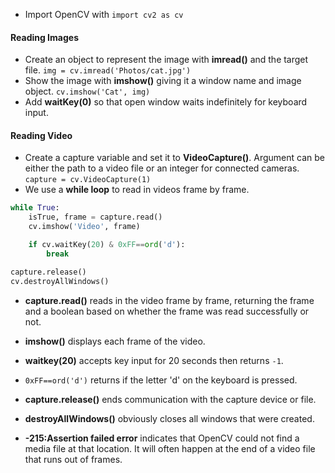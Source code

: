 - Import OpenCV with `import cv2 as cv`

#### Reading Images
- Create an object to represent the image with **imread()** and the target file.
	`img = cv.imread('Photos/cat.jpg')`
- Show the image with **imshow()** giving it a window name and image object.
	`cv.imshow('Cat', img)`
- Add **waitKey(0)** so that open window waits indefinitely for keyboard input.

#### Reading Video
- Create a capture variable and set it to **VideoCapture()**. Argument can be either the path to a video file or an integer for connected cameras.
	`capture = cv.VideoCapture(1)`
- We use a **while loop** to read in videos frame by frame.
```python
while True:
	isTrue, frame = capture.read()
	cv.imshow('Video', frame)

	if cv.waitKey(20) & 0xFF==ord('d'):
		break

capture.release()
cv.destroyAllWindows()
```
- **capture.read()** reads in the video frame by frame, returning the frame and a boolean based on whether the frame was read successfully or not.
- **imshow()** displays each frame of the video.
- **waitkey(20)** accepts key input for 20 seconds then returns `-1`.
- `0xFF==ord('d')` returns if the letter 'd' on the keyboard is pressed.
- **capture.release()** ends communication with the capture device or file.
- **destroyAllWindows()** obviously closes all windows that were created.

- **-215:Assertion failed error** indicates that OpenCV could not find a media file at that location. It will often happen at the end of a video file that runs out of frames.